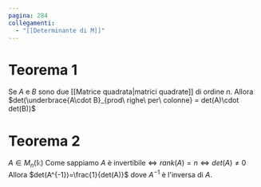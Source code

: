 ```yaml
---
pagina: 284
collegamenti:
  - "[[Determinante di M]]"
---
```

# Teorema 1
Se $A$ e $B$ sono due [[Matrice quadrata|matrici quadrate]] di ordine $n$.
Allora $det(\underbrace{A\cdot B}_{prod\ righe\ per\ colonne} = det(A)\cdot det(B))$
# Teorema 2
$A\in M_n(\mathbb{k})$
Come sappiamo $A\mbox{ è invertibile}\iff rank(A)=n \iff det(A)\not=0$
Allora $det(A^{-1})=\frac{1}{det(A)}$ dove $A^{-1}$ è l'inversa di $A$.
